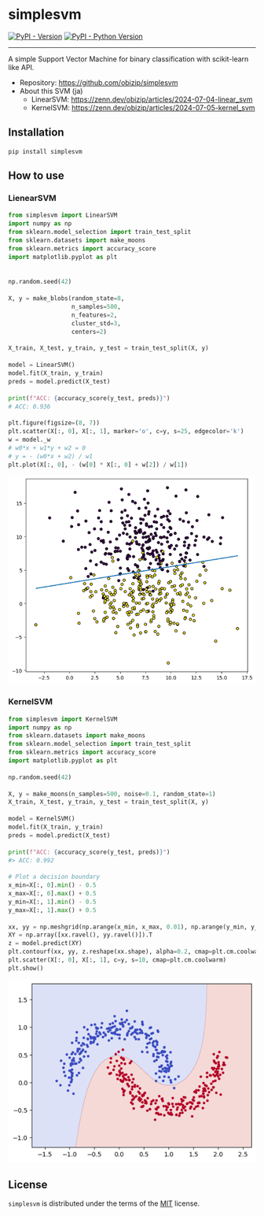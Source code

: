 # simplesvm

[![PyPI - Version](https://img.shields.io/pypi/v/simplesvm.svg)](https://pypi.org/project/simplesvm)
[![PyPI - Python Version](https://img.shields.io/pypi/pyversions/simplesvm.svg)](https://pypi.org/project/simplesvm)

-----

A simple Support Vector Machine for binary classification with scikit-learn like API.

- Repository: https://github.com/obizip/simplesvm
- About this SVM (ja)
    - LinearSVM: https://zenn.dev/obizip/articles/2024-07-04-linear_svm
    - KernelSVM: https://zenn.dev/obizip/articles/2024-07-05-kernel_svm

## Installation

```console
pip install simplesvm
```

## How to use
### LienearSVM
```python
from simplesvm import LinearSVM
import numpy as np
from sklearn.model_selection import train_test_split
from sklearn.datasets import make_moons
from sklearn.metrics import accuracy_score
import matplotlib.pyplot as plt


np.random.seed(42)

X, y = make_blobs(random_state=8,
                  n_samples=500,
                  n_features=2,
                  cluster_std=3,
                  centers=2)

X_train, X_test, y_train, y_test = train_test_split(X, y)

model = LinearSVM()
model.fit(X_train, y_train)
preds = model.predict(X_test)

print(f"ACC: {accuracy_score(y_test, preds)}")
# ACC: 0.936

plt.figure(figsize=(8, 7))
plt.scatter(X[:, 0], X[:, 1], marker='o', c=y, s=25, edgecolor='k')
w = model._w
# w0*x + w1*y + w2 = 0
# y = - (w0*x + w2) / w1
plt.plot(X[:, 0], - (w[0] * X[:, 0] + w[2]) / w[1])
```
![LinearSVM plot](https://github.com/obizip/simplesvm/blob/5b92e3c69cb550b4fc9531acec1d5f378dcb16e8/images/linear_svm.png)

### KernelSVM
```python
from simplesvm import KernelSVM
import numpy as np
from sklearn.datasets import make_moons
from sklearn.model_selection import train_test_split
from sklearn.metrics import accuracy_score
import matplotlib.pyplot as plt

np.random.seed(42)

X, y = make_moons(n_samples=500, noise=0.1, random_state=1)
X_train, X_test, y_train, y_test = train_test_split(X, y)

model = KernelSVM()
model.fit(X_train, y_train)
preds = model.predict(X_test)

print(f"ACC: {accuracy_score(y_test, preds)}")
#> ACC: 0.992

# Plot a decision boundary
x_min=X[:, 0].min() - 0.5
x_max=X[:, 0].max() + 0.5
y_min=X[:, 1].min() - 0.5
y_max=X[:, 1].max() + 0.5

xx, yy = np.meshgrid(np.arange(x_min, x_max, 0.01), np.arange(y_min, y_max, 0.01))
XY = np.array([xx.ravel(), yy.ravel()]).T
z = model.predict(XY)
plt.contourf(xx, yy, z.reshape(xx.shape), alpha=0.2, cmap=plt.cm.coolwarm)
plt.scatter(X[:, 0], X[:, 1], c=y, s=10, cmap=plt.cm.coolwarm)
plt.show()
```
![KernelSVM plot](https://github.com/obizip/simplesvm/blob/5b92e3c69cb550b4fc9531acec1d5f378dcb16e8/images/kernel_svm.png)

## License

`simplesvm` is distributed under the terms of the [MIT](https://spdx.org/licenses/MIT.html) license.

